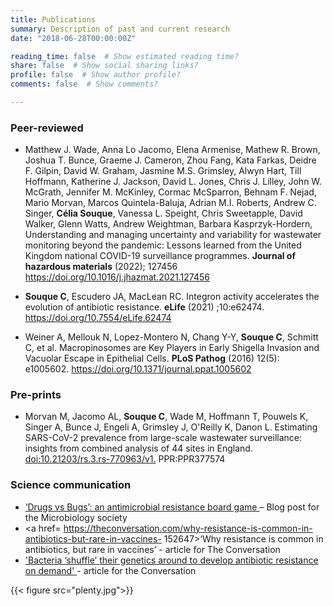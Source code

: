 ```yaml
---
title: Publications
summary: Description of past and current research
date: "2018-06-28T00:00:00Z"

reading_time: false  # Show estimated reading time?
share: false  # Show social sharing links?
profile: false  # Show author profile?
comments: false  # Show comments?

---
```

### Peer-reviewed

- Matthew J. Wade, Anna Lo Jacomo, Elena Armenise, Mathew R. Brown, Joshua T. Bunce, Graeme J. Cameron, Zhou Fang, Kata Farkas, Deidre F. Gilpin, David W. Graham, Jasmine M.S. Grimsley, Alwyn Hart, Till Hoffmann, Katherine J. Jackson, David L. Jones, Chris J. Lilley, John W. McGrath, Jennifer M. McKinley, Cormac McSparron, Behnam F. Nejad, Mario Morvan, Marcos Quintela-Baluja, Adrian M.I. Roberts, Andrew C. Singer, **Célia Souque**, Vanessa L. Speight, Chris Sweetapple, David Walker, Glenn Watts, Andrew Weightman, Barbara Kasprzyk-Hordern, Understanding and managing uncertainty and variability for wastewater monitoring beyond the pandemic: Lessons learned from the United Kingdom national COVID-19 surveillance programmes. **Journal of hazardous materials** (2022); 127456 <a href=https://doi.org/10.1016/j.jhazmat.2021.127456> https://doi.org/10.1016/j.jhazmat.2021.127456 </a>

- **Souque C**, Escudero JA, MacLean RC. Integron activity accelerates the evolution of antibiotic resistance. **eLife** (2021) ;10:e62474. <a href=doi.org/10.7554/eLife.62474> https://doi.org/10.7554/eLife.62474</a>

- Weiner A, Mellouk N, Lopez-Montero N, Chang Y-Y, **Souque C**, Schmitt C, et al. Macropinosomes are Key Players in Early Shigella Invasion and Vacuolar Escape in Epithelial Cells. **PLoS Pathog**  (2016) 12(5): e1005602. <a href=https://doi.org/10.1371/journal.ppat.1005602>https://doi.org/10.1371/journal.ppat.1005602</a>

### Pre-prints

- Morvan M, Jacomo AL, **Souque C**, Wade M, Hoffmann T, Pouwels K, Singer A, Bunce J, Engeli A, Grimsley J, O'Reilly K, Danon L. Estimating SARS-CoV-2 prevalence from large-scale wastewater surveillance: insights from combined analysis of 44 sites in England.  <a href=https://europepmc.org/article/ppr/ppr377574>doi:10.21203/rs.3.rs-770963/v1.</a> PPR:PPR377574


### Science communication

- <a href= https://microbiologysociety.org/blog/bugs-vs-drugs-an- antimicrobial-resistance-board-game.html> ‘Drugs vs Bugs’: an antimicrobial resistance board game </a>– Blog post for the Microbiology society
- <a href= https://theconversation.com/why-resistance-is-common-in-antibiotics-but-rare-in-vaccines- 152647>‘Why resistance is common in antibiotics, but rare in vaccines’</a> - article for The Conversation
- <a href=https://theconversation.com/bacteria-shuffle-their-genetics-around-to-develop-antibiotic-resistance-on-demand-156439> 'Bacteria ‘shuffle’ their genetics around to develop antibiotic resistance on demand' </a> - article for the Conversation


{{< figure src="plenty.jpg">}}
